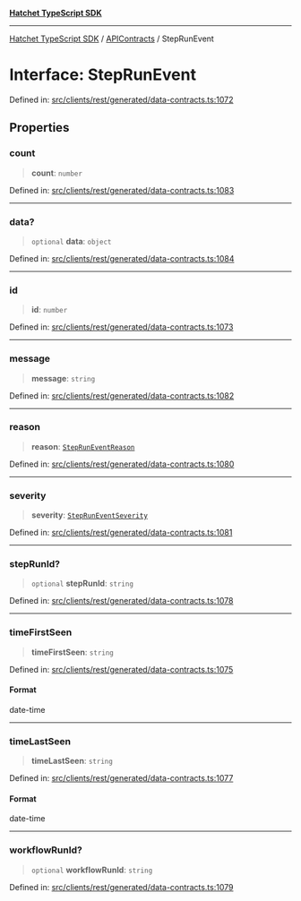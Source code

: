 [**Hatchet TypeScript SDK**](../../../../README.md)

***

[Hatchet TypeScript SDK](../../../../README.md) / [APIContracts](../README.md) / StepRunEvent

# Interface: StepRunEvent

Defined in: [src/clients/rest/generated/data-contracts.ts:1072](https://github.com/hatchet-dev/hatchet/blob/0288a24f2e9f14787135b399bd47182f4d1260d9/sdks/typescript/src/clients/rest/generated/data-contracts.ts#L1072)

## Properties

### count

> **count**: `number`

Defined in: [src/clients/rest/generated/data-contracts.ts:1083](https://github.com/hatchet-dev/hatchet/blob/0288a24f2e9f14787135b399bd47182f4d1260d9/sdks/typescript/src/clients/rest/generated/data-contracts.ts#L1083)

***

### data?

> `optional` **data**: `object`

Defined in: [src/clients/rest/generated/data-contracts.ts:1084](https://github.com/hatchet-dev/hatchet/blob/0288a24f2e9f14787135b399bd47182f4d1260d9/sdks/typescript/src/clients/rest/generated/data-contracts.ts#L1084)

***

### id

> **id**: `number`

Defined in: [src/clients/rest/generated/data-contracts.ts:1073](https://github.com/hatchet-dev/hatchet/blob/0288a24f2e9f14787135b399bd47182f4d1260d9/sdks/typescript/src/clients/rest/generated/data-contracts.ts#L1073)

***

### message

> **message**: `string`

Defined in: [src/clients/rest/generated/data-contracts.ts:1082](https://github.com/hatchet-dev/hatchet/blob/0288a24f2e9f14787135b399bd47182f4d1260d9/sdks/typescript/src/clients/rest/generated/data-contracts.ts#L1082)

***

### reason

> **reason**: [`StepRunEventReason`](../enumerations/StepRunEventReason.md)

Defined in: [src/clients/rest/generated/data-contracts.ts:1080](https://github.com/hatchet-dev/hatchet/blob/0288a24f2e9f14787135b399bd47182f4d1260d9/sdks/typescript/src/clients/rest/generated/data-contracts.ts#L1080)

***

### severity

> **severity**: [`StepRunEventSeverity`](../enumerations/StepRunEventSeverity.md)

Defined in: [src/clients/rest/generated/data-contracts.ts:1081](https://github.com/hatchet-dev/hatchet/blob/0288a24f2e9f14787135b399bd47182f4d1260d9/sdks/typescript/src/clients/rest/generated/data-contracts.ts#L1081)

***

### stepRunId?

> `optional` **stepRunId**: `string`

Defined in: [src/clients/rest/generated/data-contracts.ts:1078](https://github.com/hatchet-dev/hatchet/blob/0288a24f2e9f14787135b399bd47182f4d1260d9/sdks/typescript/src/clients/rest/generated/data-contracts.ts#L1078)

***

### timeFirstSeen

> **timeFirstSeen**: `string`

Defined in: [src/clients/rest/generated/data-contracts.ts:1075](https://github.com/hatchet-dev/hatchet/blob/0288a24f2e9f14787135b399bd47182f4d1260d9/sdks/typescript/src/clients/rest/generated/data-contracts.ts#L1075)

#### Format

date-time

***

### timeLastSeen

> **timeLastSeen**: `string`

Defined in: [src/clients/rest/generated/data-contracts.ts:1077](https://github.com/hatchet-dev/hatchet/blob/0288a24f2e9f14787135b399bd47182f4d1260d9/sdks/typescript/src/clients/rest/generated/data-contracts.ts#L1077)

#### Format

date-time

***

### workflowRunId?

> `optional` **workflowRunId**: `string`

Defined in: [src/clients/rest/generated/data-contracts.ts:1079](https://github.com/hatchet-dev/hatchet/blob/0288a24f2e9f14787135b399bd47182f4d1260d9/sdks/typescript/src/clients/rest/generated/data-contracts.ts#L1079)
